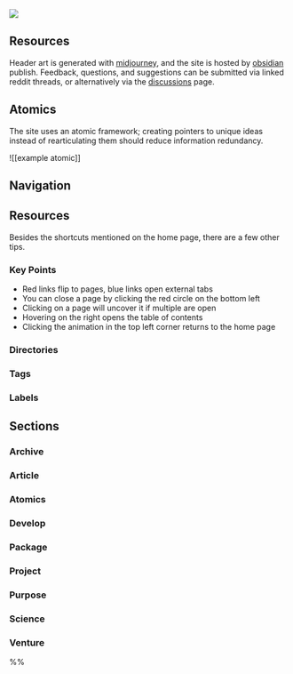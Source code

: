 <img src="https://i.redd.it/352q1jzpolja1.jpg" class="header-image">

## Resources
Header art is generated with [midjourney](https://www.midjourney.com), and the site is hosted by [obsidian](https://obsidian.md) publish. Feedback, questions, and suggestions can be submitted via linked reddit threads, or alternatively via the [discussions](https://github.com/harttraveller/rokosphoenix/discussions) page.

## Atomics
The site uses an atomic framework; creating pointers to unique ideas instead of rearticulating them should reduce information redundancy.

![[example atomic]]

## Navigation



## Resources


Besides the shortcuts mentioned on the home page, there are a few other tips.

### Key Points

- Red links flip to pages, blue links open external tabs
- You can close a page by clicking the red circle on the bottom left
- Clicking on a page will uncover it if multiple are open
- Hovering on the right opens the table of contents
- Clicking the animation in the top left corner returns to the home page


### Directories


### Tags

### Labels

## Sections
### Archive

### Article

### Atomics

### Develop

### Package

### Project

### Purpose

### Science

### Venture
%%